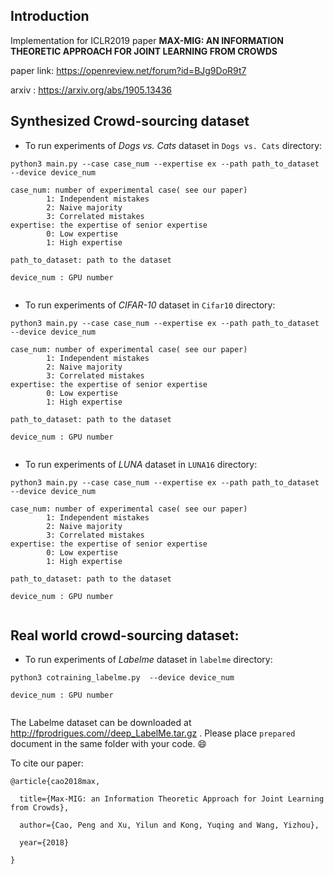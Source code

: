 ## Introduction



Implementation for ICLR2019 paper **MAX-MIG: AN INFORMATION THEORETIC APPROACH FOR JOINT LEARNING FROM CROWDS**

paper link: https://openreview.net/forum?id=BJg9DoR9t7

arxiv : https://arxiv.org/abs/1905.13436





## Synthesized Crowd-sourcing dataset



- To run experiments of *Dogs vs. Cats* dataset in `Dogs vs. Cats` directory: 

```shell
python3 main.py --case case_num --expertise ex --path path_to_dataset --device device_num

case_num: number of experimental case( see our paper) 
		1: Independent mistakes
		2: Naive majority
		3: Correlated mistakes
expertise: the expertise of senior expertise
		0: Low expertise
		1: High expertise
		
path_to_dataset: path to the dataset

device_num : GPU number
		
```



- To run experiments of *CIFAR-10* dataset in `Cifar10` directory: 

```shell
python3 main.py --case case_num --expertise ex --path path_to_dataset --device device_num

case_num: number of experimental case( see our paper) 
		1: Independent mistakes
		2: Naive majority
		3: Correlated mistakes
expertise: the expertise of senior expertise
		0: Low expertise
		1: High expertise
		
path_to_dataset: path to the dataset

device_num : GPU number
		
```





- To run experiments of *LUNA* dataset in `LUNA16` directory: 

```shell
python3 main.py --case case_num --expertise ex --path path_to_dataset --device device_num

case_num: number of experimental case( see our paper) 
		1: Independent mistakes
		2: Naive majority
		3: Correlated mistakes
expertise: the expertise of senior expertise
		0: Low expertise
		1: High expertise
		
path_to_dataset: path to the dataset

device_num : GPU number
		
```





## Real world crowd-sourcing dataset:



- To run experiments of *Labelme* dataset in `labelme` directory: 

```shell
python3 cotraining_labelme.py  --device device_num

device_num : GPU number
		
```



The Labelme dataset can be downloaded at http://fprodrigues.com//deep_LabelMe.tar.gz . Please place `prepared` document in the same folder with your code. :smile:



To cite our paper:

```shell
@article{cao2018max,

  title={Max-MIG: an Information Theoretic Approach for Joint Learning from Crowds},

  author={Cao, Peng and Xu, Yilun and Kong, Yuqing and Wang, Yizhou},

  year={2018}

}

```







